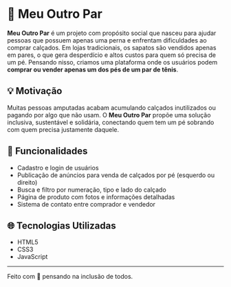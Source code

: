 # 🥿 Meu Outro Par

**Meu Outro Par** é um projeto com propósito social que nasceu para ajudar pessoas que possuem apenas uma perna e enfrentam dificuldades ao comprar calçados. Em lojas tradicionais, os sapatos são vendidos apenas em pares, o que gera desperdício e altos custos para quem só precisa de um pé. Pensando nisso, criamos uma plataforma onde os usuários podem **comprar ou vender apenas um dos pés de um par de tênis**.

## 💡 Motivação

Muitas pessoas amputadas acabam acumulando calçados inutilizados ou pagando por algo que não usam. O **Meu Outro Par** propõe uma solução inclusiva, sustentável e solidária, conectando quem tem um pé sobrando com quem precisa justamente daquele.

## 🔧 Funcionalidades

- Cadastro e login de usuários
- Publicação de anúncios para venda de calçados por pé (esquerdo ou direito)
- Busca e filtro por numeração, tipo e lado do calçado
- Página de produto com fotos e informações detalhadas
- Sistema de contato entre comprador e vendedor

## 🌐 Tecnologias Utilizadas

- HTML5  
- CSS3  
- JavaScript  

---

Feito com 💙 pensando na inclusão de todos.
